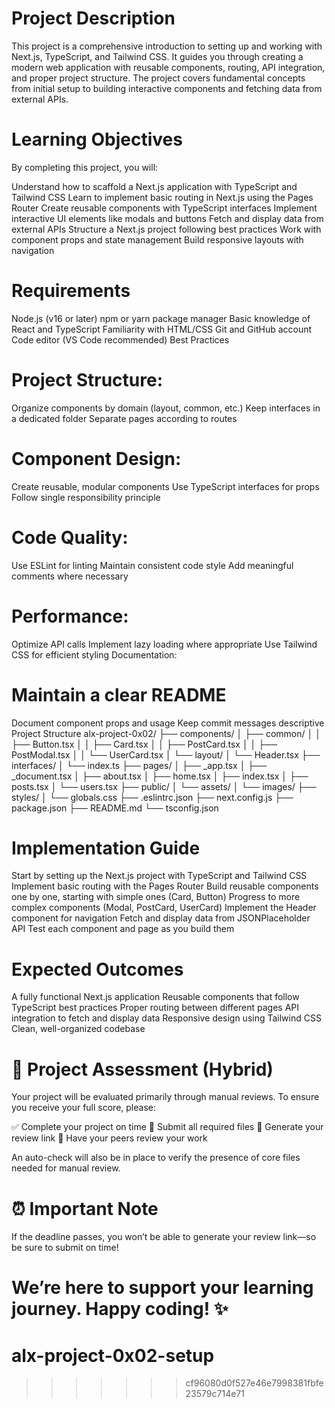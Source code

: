 # Project Description
This project is a comprehensive introduction to setting up and working with Next.js, TypeScript, and Tailwind CSS. It guides you through creating a modern web application with reusable components, routing, API integration, and proper project structure. The project covers fundamental concepts from initial setup to building interactive components and fetching data from external APIs.

# Learning Objectives
By completing this project, you will:

Understand how to scaffold a Next.js application with TypeScript and Tailwind CSS
Learn to implement basic routing in Next.js using the Pages Router
Create reusable components with TypeScript interfaces
Implement interactive UI elements like modals and buttons
Fetch and display data from external APIs
Structure a Next.js project following best practices
Work with component props and state management
Build responsive layouts with navigation
# Requirements
Node.js (v16 or later)
npm or yarn package manager
Basic knowledge of React and TypeScript
Familiarity with HTML/CSS
Git and GitHub account
Code editor (VS Code recommended)
Best Practices
# Project Structure:

Organize components by domain (layout, common, etc.)
Keep interfaces in a dedicated folder
Separate pages according to routes
# Component Design:

Create reusable, modular components
Use TypeScript interfaces for props
Follow single responsibility principle
# Code Quality:

Use ESLint for linting
Maintain consistent code style
Add meaningful comments where necessary
# Performance:

Optimize API calls
Implement lazy loading where appropriate
Use Tailwind CSS for efficient styling
Documentation:

# Maintain a clear README
Document component props and usage
Keep commit messages descriptive
Project Structure
alx-project-0x02/
├── components/
│   ├── common/
│   │   ├── Button.tsx
│   │   ├── Card.tsx
│   │   ├── PostCard.tsx
│   │   ├── PostModal.tsx
│   │   └── UserCard.tsx
│   └── layout/
│       └── Header.tsx
├── interfaces/
│   └── index.ts
├── pages/
│   ├── _app.tsx
│   ├── _document.tsx
│   ├── about.tsx
│   ├── home.tsx
│   ├── index.tsx
│   ├── posts.tsx
│   └── users.tsx
├── public/
│   └── assets/
│       └── images/
├── styles/
│   └── globals.css
├── .eslintrc.json
├── next.config.js
├── package.json
├── README.md
└── tsconfig.json
# Implementation Guide
Start by setting up the Next.js project with TypeScript and Tailwind CSS
Implement basic routing with the Pages Router
Build reusable components one by one, starting with simple ones (Card, Button)
Progress to more complex components (Modal, PostCard, UserCard)
Implement the Header component for navigation
Fetch and display data from JSONPlaceholder API
Test each component and page as you build them
# Expected Outcomes
A fully functional Next.js application
Reusable components that follow TypeScript best practices
Proper routing between different pages
API integration to fetch and display data
Responsive design using Tailwind CSS
Clean, well-organized codebase
# 📝 Project Assessment (Hybrid)
Your project will be evaluated primarily through manual reviews. To ensure you receive your full score, please:

✅ Complete your project on time
📄 Submit all required files
🔗 Generate your review link
👥 Have your peers review your work

An auto-check will also be in place to verify the presence of core files needed for manual review.

# ⏰ Important Note
If the deadline passes, you won’t be able to generate your review link—so be sure to submit on time!

We’re here to support your learning journey. Happy coding! ✨
=======
# alx-project-0x02-setup
>>>>>>> cf96080d0f527e46e7998381fbfe23579c714e71
